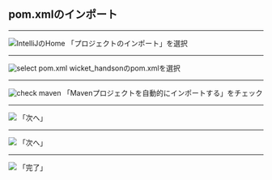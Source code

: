 ## pom.xmlのインポート

---

![IntelliJのHome](https://i.imgur.com/qnNS56D.png)
「プロジェクトのインポート」を選択

---

![select pom.xml](https://i.imgur.com/kTf0Kl5.png)
wicket_handsonのpom.xmlを選択

---

![check maven](https://i.imgur.com/thTbP8A.png)
「Mavenプロジェクトを自動的にインポートする」をチェック

---

![](https://i.imgur.com/jHCgKZo.png)
「次へ」

---

![](https://i.imgur.com/oiqShRd.png)
「次へ」

---

![](https://i.imgur.com/l2GLEF0.png)
「完了」
